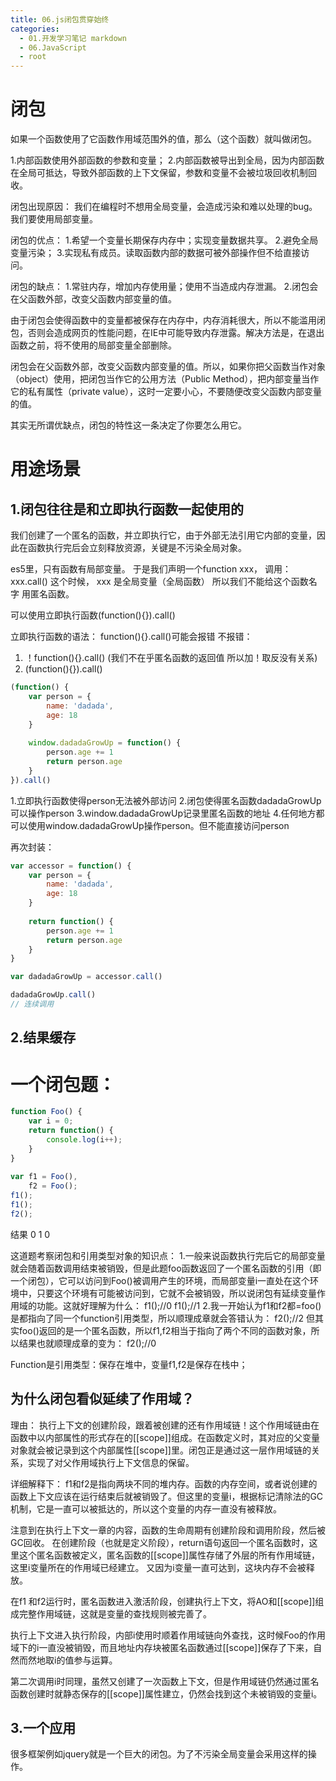 ```yaml
---
title: 06.js闭包贯穿始终
categories:
  - 01.开发学习笔记 markdown
  - 06.JavaScript
  - root
---
```


# 闭包

如果一个函数使用了它函数作用域范围外的值，那么（这个函数）就叫做闭包。
 
1.内部函数使用外部函数的参数和变量；
2.内部函数被导出到全局，因为内部函数在全局可抵达，导致外部函数的上下文保留，参数和变量不会被垃圾回收机制回收。

闭包出现原因：
我们在编程时不想用全局变量，会造成污染和难以处理的bug。
我们要使用局部变量。

闭包的优点：
1.希望一个变量长期保存内存中；实现变量数据共享。
2.避免全局变量污染；
3.实现私有成员。读取函数内部的数据可被外部操作但不给直接访问。

闭包的缺点：
1.常驻内存，增加内存使用量；使用不当造成内存泄漏。
2.闭包会在父函数外部，改变父函数内部变量的值。

由于闭包会使得函数中的变量都被保存在内存中，内存消耗很大，所以不能滥用闭包，否则会造成网页的性能问题，在IE中可能导致内存泄露。解决方法是，在退出函数之前，将不使用的局部变量全部删除。

闭包会在父函数外部，改变父函数内部变量的值。所以，如果你把父函数当作对象（object）使用，把闭包当作它的公用方法（Public Method），把内部变量当作它的私有属性（private value），这时一定要小心，不要随便改变父函数内部变量的值。

其实无所谓优缺点，闭包的特性这一条决定了你要怎么用它。

#  用途场景
## 1.闭包往往是和立即执行函数一起使用的
我们创建了一个匿名的函数，并立即执行它，由于外部无法引用它内部的变量，因此在函数执行完后会立刻释放资源，关键是不污染全局对象。

es5里，只有函数有局部变量。
于是我们声明一个function xxx， 调用：xxx.call()
这个时候， xxx 是全局变量（全局函数）
所以我们不能给这个函数名字 用匿名函数。

可以使用立即执行函数(function(){}).call()

立即执行函数的语法：
function(){}.call()可能会报错
不报错：
1. ！function(){}.call() (我们不在乎匿名函数的返回值 所以加！取反没有关系)
2. (function(){}).call() 


```js
(function() {
    var person = {
        name: 'dadada',
        age: 18
    }
    
    window.dadadaGrowUp = function() {
        person.age += 1
        return person.age
    }
}).call()
```
1.立即执行函数使得person无法被外部访问
2.闭包使得匿名函数dadadaGrowUp可以操作person
3.window.dadadaGrowUp记录里匿名函数的地址
4.任何地方都可以使用window.dadadaGrowUp操作person。但不能直接访问person

再次封装：
```js
var accessor = function() {
    var person = {
        name: 'dadada',
        age: 18
    }
    
    return function() {
        person.age += 1
        return person.age
    }
}

var dadadaGrowUp = accessor.call()

dadadaGrowUp.call()
// 连续调用
```
## 2.结果缓存

# 一个闭包题：
```JavaScript
function Foo() {
    var i = 0;
    return function() {
        console.log(i++);
    }
}
 
var f1 = Foo(),
    f2 = Foo();
f1();
f1();
f2();
```
结果 0 1 0

这道题考察闭包和引用类型对象的知识点：
1.一般来说函数执行完后它的局部变量就会随着函数调用结束被销毁，但是此题foo函数返回了一个匿名函数的引用（即一个闭包），它可以访问到Foo()被调用产生的环境，而局部变量i一直处在这个环境中，只要这个环境有可能被访问到，它就不会被销毁，所以说闭包有延续变量作用域的功能。这就好理解为什么：
f1();//0
f1();//1
2.我一开始认为f1和f2都=foo()是都指向了同一个function引用类型，所以顺理成章就会答错认为：
f2();//2
但其实foo()返回的是一个匿名函数，所以f1,f2相当于指向了两个不同的函数对象，所以结果也就顺理成章的变为：
f2();//0

Function是引用类型：保存在堆中，变量f1,f2是保存在栈中；

## 为什么闭包看似延续了作用域？
理由：
执行上下文的创建阶段，跟着被创建的还有作用域链！这个作用域链由在函数中以内部属性的形式存在的[[scope]]组成。在函数定义时，其对应的父变量对象就会被记录到这个内部属性[[scope]]里。闭包正是通过这一层作用域链的关系，实现了对父作用域执行上下文信息的保留。

详细解释下：
f1和f2是指向两块不同的堆内存。函数的内存空间，或者说创建的函数上下文应该在运行结束后就被销毁了。但这里的变量i，根据标记清除法的GC机制，它是一直可以被抵达的，所以这个变量的内存一直没有被释放。

注意到在执行上下文一章的内容，函数的生命周期有创建阶段和调用阶段，然后被GC回收。
在创建阶段（也就是定义阶段），return语句返回一个匿名函数时，这里这个匿名函数被定义，匿名函数的[[scope]]属性存储了外层的所有作用域链，这里i变量所在的作用域已经建立。
又因为i变量一直可达到，这块内存不会被释放。

在f1 和f2运行时，匿名函数进入激活阶段，创建执行上下文，将AO和[[scope]]组成完整作用域链，这就是变量的查找规则被完善了。

执行上下文进入执行阶段，内部i使用时顺着作用域链向外查找，这时候Foo的作用域下的i一直没被销毁，而且地址内存块被匿名函数通过[[scope]]保存了下来，自然而然地取i的值参与运算。

第二次调用i时同理，虽然又创建了一次函数上下文，但是作用域链仍然通过匿名函数创建时就静态保存的[[scope]]属性建立，仍然会找到这个未被销毁的变量i。


## 3.一个应用
很多框架例如jquery就是一个巨大的闭包。为了不污染全局变量会采用这样的操作。